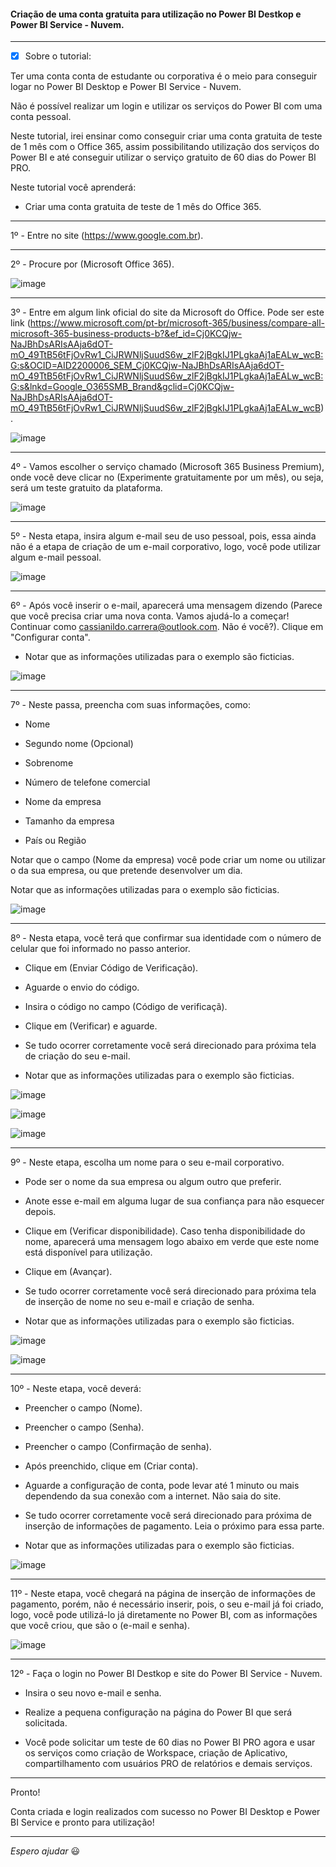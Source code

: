 #### Criação de uma conta gratuita para utilização no Power BI Destkop e Power BI Service - Nuvem.

---

 - [x] Sobre o tutorial:
 
 Ter uma conta conta de estudante ou corporativa é o meio para conseguir logar no Power BI Desktop e Power BI Service - Nuvem. 
 
 Não é possível realizar um login e utilizar os serviços do Power BI com uma conta pessoal.
 
 Neste tutorial, irei ensinar como conseguir criar uma conta gratuita de teste de 1 mês com o Office 365, assim possibilitando utilização dos serviços do Power BI e até conseguir utilizar o serviço gratuito de 60 dias do Power BI PRO.
 
 Neste tutorial você aprenderá:
 
 * Criar uma conta gratuita de teste de 1 mês do Office 365.
 
 ---
 
 1º - Entre no site (https://www.google.com.br).
 
 ---
 
 2º - Procure por (Microsoft Office 365).
 
 ![image](https://user-images.githubusercontent.com/57469401/132237176-b00e0c18-5a64-424f-9627-8b62c1af9d9d.png)

 ---
 
 3º - Entre em algum link oficial do site da Microsoft do Office. Pode ser este link (https://www.microsoft.com/pt-br/microsoft-365/business/compare-all-microsoft-365-business-products-b?&ef_id=Cj0KCQjw-NaJBhDsARIsAAja6dOT-mO_49TtB56tFjOvRw1_CiJRWNljSuudS6w_zlF2jBgkIJ1PLgkaAj1aEALw_wcB:G:s&OCID=AID2200006_SEM_Cj0KCQjw-NaJBhDsARIsAAja6dOT-mO_49TtB56tFjOvRw1_CiJRWNljSuudS6w_zlF2jBgkIJ1PLgkaAj1aEALw_wcB:G:s&lnkd=Google_O365SMB_Brand&gclid=Cj0KCQjw-NaJBhDsARIsAAja6dOT-mO_49TtB56tFjOvRw1_CiJRWNljSuudS6w_zlF2jBgkIJ1PLgkaAj1aEALw_wcB).
 
 ![image](https://user-images.githubusercontent.com/57469401/132237579-88b5f5c2-65d6-45ae-8d48-f53bf3051639.png)

---

4º - Vamos escolher o serviço chamado (Microsoft 365 Business Premium), onde você deve clicar no (Experimente gratuitamente por um mês), ou seja, será um teste gratuito da plataforma.

![image](https://user-images.githubusercontent.com/57469401/132237763-2c97d368-b88c-412c-a302-7d329f8cb81b.png)

---

5º - Nesta etapa, insira algum e-mail seu de uso pessoal, pois, essa ainda não é a etapa de criação de um e-mail corporativo, logo, você pode utilizar algum e-mail pessoal.

![image](https://user-images.githubusercontent.com/57469401/132238255-2623d964-c6ac-4709-b23b-ec27dc86cc31.png)

---

6º - Após você inserir o e-mail, aparecerá uma mensagem dizendo (Parece que você precisa criar uma nova conta. Vamos ajudá-lo a começar!
Continuar como cassianildo.carrera@outlook.com. Não é você?). Clique em "Configurar conta".

* Notar que as informações utilizadas para o exemplo são ficticias.

![image](https://user-images.githubusercontent.com/57469401/132238571-9b451749-97b1-42af-975b-157064c231f4.png)

---

7º - Neste passa, preencha com suas informações, como:

* Nome

* Segundo nome (Opcional)

* Sobrenome

* Número de telefone comercial

* Nome da empresa

* Tamanho da empresa

* País ou Região

Notar que o campo (Nome da empresa) você pode criar um nome ou utilizar o da sua empresa, ou que pretende desenvolver um dia.

Notar que as informações utilizadas para o exemplo são ficticias.

![image](https://user-images.githubusercontent.com/57469401/132239006-8e9564bd-ce3d-42f2-af52-332900ca965e.png)

---

8º - Nesta etapa, você terá que confirmar sua identidade com o número de celular que foi informado no passo anterior.

* Clique em (Enviar Código de Verificação).

* Aguarde o envio do código. 

* Insira o código no campo (Código de verificaçã).

* Clique em (Verificar) e aguarde.

* Se tudo ocorrer corretamente você será direcionado para próxima tela de criação do seu e-mail.

* Notar que as informações utilizadas para o exemplo são ficticias.

![image](https://user-images.githubusercontent.com/57469401/132239077-becddfa1-c524-4b8a-92e5-83219bea545b.png)

![image](https://user-images.githubusercontent.com/57469401/132240145-cdf5bbeb-149b-4599-a563-9c8609900373.png)

![image](https://user-images.githubusercontent.com/57469401/132240253-60cf8668-dc95-4c7d-a7e4-dc863b147300.png)

---

9º - Neste etapa, escolha um nome para o seu e-mail corporativo. 

* Pode ser o nome da sua empresa ou algum outro que preferir. 

* Anote esse e-mail em alguma lugar de sua confiança para não esquecer depois. 

* Clique em (Verificar disponibilidade). Caso tenha disponibilidade do nome, aparecerá uma mensagem logo abaixo em verde que este nome está disponível para utilização.

* Clique em (Avançar).

* Se tudo ocorrer corretamente você será direcionado para próxima tela de inserção de nome no seu e-mail e criação de senha.

* Notar que as informações utilizadas para o exemplo são ficticias.

![image](https://user-images.githubusercontent.com/57469401/132240541-4481c09a-413f-4e12-b56f-6e73650a09d6.png)

![image](https://user-images.githubusercontent.com/57469401/132240845-a50251d8-7bc2-4d30-b2d7-7a430ad2dc41.png)

---

10º - Neste etapa, você deverá:

* Preencher o campo (Nome). 

* Preencher o campo (Senha).

* Preencher o campo (Confirmação de senha).

* Após preenchido, clique em (Criar conta).

* Aguarde a configuração de conta, pode levar até 1 minuto ou mais dependendo da sua conexão com a internet. Não saia do site.

* Se tudo ocorrer corretamente você será direcionado para próxima de inserção de informações de pagamento. Leia o próximo para essa parte.

* Notar que as informações utilizadas para o exemplo são ficticias.

![image](https://user-images.githubusercontent.com/57469401/132241061-fe8931c9-da58-41fb-89c1-f56ad99cbdb5.png)

---

11º - Neste etapa, você chegará na página de inserção de informações de pagamento, porém, não é necessário inserir, pois, o seu e-mail já foi criado, logo, você pode utilizá-lo já diretamente no Power BI, com as informações que você criou, que são o (e-mail e senha).

![image](https://user-images.githubusercontent.com/57469401/132241247-2e6e6fa1-8c1a-47e0-818a-4532be8bdce4.png)

---

12º - Faça o login no Power BI Destkop e site do Power BI Service - Nuvem. 

* Insira o seu novo e-mail e senha. 

* Realize a pequena configuração na página do Power BI que será solicitada.

* Você pode solicitar um teste de 60 dias no Power BI PRO agora e usar os serviços como criação de Workspace, criação de Aplicativo, compartilhamento com usuários PRO de relatórios e demais serviços.

---

Pronto!

Conta criada e login realizados com sucesso no Power BI Desktop e Power BI Service e pronto para utilização!

---

_Espero ajudar_ :smiley:
